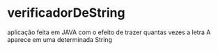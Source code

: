 # verificadorDeString
aplicação feita em JAVA com o efeito de trazer quantas vezes a letra A aparece em uma determinada String
